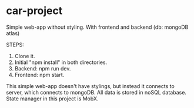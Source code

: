 # car-project
Simple web-app without styling. With frontend and backend (db: mongoDB atlas)

STEPS:
1. Clone it.
2. Initial "npm install" in both directories.
3. Backend: npm run dev.
4. Frontend: npm start.

This simple web-app doesn't have stylings, but instead it connects to server, 
which connects to mongoDB. All data is stored in noSQL database.
State manager in this project is MobX.
